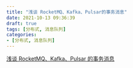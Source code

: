 ```yaml
---
title: "浅谈 RocketMQ、Kafka、Pulsar的事务消息"
date: 2021-10-13 09:36:39
draft: true
tags: [分布式, 消息队列]
categories:
- [分布式, 消息队列]
---
```

[浅谈 RocketMQ、Kafka、Pulsar 的事务消息](https://mp.weixin.qq.com/s/XslSlWWD1oSZMOz35sUTVA)
